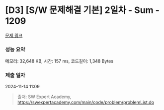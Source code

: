 # [D3] [S/W 문제해결 기본] 2일차 - Sum - 1209 

[문제 링크](https://swexpertacademy.com/main/code/problem/problemDetail.do?contestProbId=AV13_BWKACUCFAYh) 

### 성능 요약

메모리: 32,648 KB, 시간: 157 ms, 코드길이: 1,348 Bytes

### 제출 일자

2024-11-14 11:09



> 출처: SW Expert Academy, https://swexpertacademy.com/main/code/problem/problemList.do